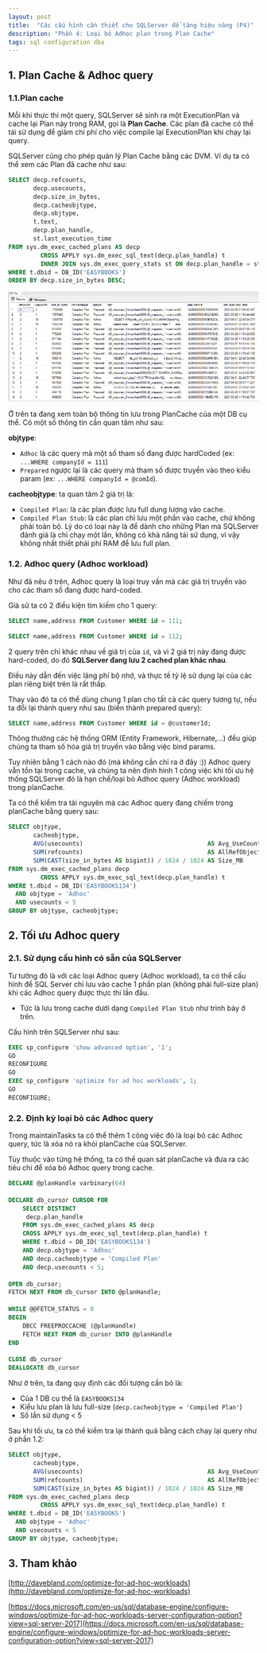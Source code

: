 ```yaml
---
layout: post
title:  "Các cấu hình cần thiết cho SQLServer để tăng hiệu năng (P4)"
description: "Phần 4: Loại bỏ Adhoc plan trong Plan Cache"
tags: sql configuration dba
---
```


## 1. Plan Cache & Adhoc query

### 1.1.Plan cache

Mỗi khi thực thi một query, SQLServer sẽ sinh ra một ExecutionPlan và cache lại Plan này trong RAM, gọi là **Plan Cache**. Các plan đã cache có thể tái sử dụng để giảm chi phí cho việc compile lại ExecutionPlan khi chạy lại query.

SQLServer cũng cho phép quản lý Plan Cache bằng các DVM. Ví dụ ta có thể xem các Plan đã cache như sau:

```sql
SELECT decp.refcounts,
       decp.usecounts,
       decp.size_in_bytes,
       decp.cacheobjtype,
       decp.objtype,
       t.text,
       decp.plan_handle,
       st.last_execution_time
FROM sys.dm_exec_cached_plans AS decp
         CROSS APPLY sys.dm_exec_sql_text(decp.plan_handle) t
         INNER JOIN sys.dm_exec_query_stats st ON decp.plan_handle = st.plan_handle
WHERE t.dbid = DB_ID('EASYBOOKS')
ORDER BY decp.size_in_bytes DESC;
```

![image](/assets/images/sqlperf-1-config-9.png)

Ở trên ta đang xem toàn bộ thông tin lưu trong PlanCache của một DB cụ thể. Có một số thông tin cần quan tâm như sau:

**objtype**: 
* ```Adhoc``` là các query mà một số tham số đang được hardCoded (ex: ```...WHERE companyId = 111```)
* ```Prepared``` ngược lại là các query mà tham số được truyền vào theo kiểu param (ex: ```...WHERE companyId = @comId```).

**cacheobjtype**: ta quan tâm 2 giá trị là:
* ```Compiled Plan```: là các plan được lưu full dung lượng vào cache.
* ```Compiled Plan Stub```: là các plan chỉ lưu một phần vào cache, chứ không phải toàn bộ. Lý do có loại này là để dành cho những Plan mà SQLServer đánh giá là chỉ chạy một lần, không có khả năng tái sử dụng, vì vậy không nhất thiết phải phí RAM để lưu full plan.

### 1.2. Adhoc query (Adhoc workload)

Như đã nêu ở trên, Adhoc query là loại truy vấn mà các giá trị truyền vào cho các tham số đang được hard-coded.

Giả sử ta có 2 điều kiện tìm kiếm cho 1 query:

```sql
SELECT name,address FROM Customer WHERE id = 111;
```

```sql
SELECT name,address FROM Customer WHERE id = 112;
```

2 query trên chỉ khác nhau về giá trị của ```id```, và vì 2 giá trị này đang được hard-coded, do đó **SQLServer đang lưu 2 cached plan khác nhau**.

Điều này dẫn đến việc lãng phí bộ nhớ, và thực tế tỷ lệ sử dụng lại của các plan riêng biệt trên là rất thấp.

Thay vào đó ta có thể dùng chung 1 plan cho tất cả các query tương tự, nếu ta đổi lại thành query như sau (biến thành prepared query):

```sql
SELECT name,address FROM Customer WHERE id = @customerId;
```

Thông thường các hệ thống ORM (Entity Framework, Hibernate,...) đều giúp chúng ta tham số hóa giá trị truyền vào bằng việc bind params.

Tuy nhiên bằng 1 cách nào đó (mà không cần chỉ ra ở đây :)) Adhoc query vẫn tồn tại trong cache, và chúng ta nên định hình 1 công việc khi tối ưu hệ thống SQLServer đó là hạn chế/loại bỏ Adhoc query (Adhoc workload) trong planCache.

Ta có thể kiểm tra tài nguyên mà các Adhoc query đang chiếm trong planCache bằng query sau:

```sql
SELECT objtype,
       cacheobjtype,
       AVG(usecounts)                                   AS Avg_UseCount,
       SUM(refcounts)                                   AS AllRefObjects,
       SUM(CAST(size_in_bytes AS bigint)) / 1024 / 1024 AS Size_MB
FROM sys.dm_exec_cached_plans decp
         CROSS APPLY sys.dm_exec_sql_text(decp.plan_handle) t
WHERE t.dbid = DB_ID('EASYBOOKS134')
  AND objtype = 'Adhoc'
  AND usecounts < 5
GROUP BY objtype, cacheobjtype;
```

## 2. Tối ưu Adhoc query

### 2.1. Sử dụng cấu hình có sẵn của SQLServer

Tư tưởng đó là với các loại Adhoc query (Adhoc workload), ta có thể cấu hình để SQL Server chỉ lưu vào cache 1 phần plan (không phải full-size plan) khi các Adhoc query được thực thi lần đầu.
* Tức là lưu trong cache dưới dạng ```Compiled Plan Stub``` như trình bày ở trên.

Cấu hình trên SQLServer như sau:

```sql
EXEC sp_configure 'show advanced option', '1';
GO
RECONFIGURE
GO
EXEC sp_configure 'optimize for ad hoc workloads', 1;
GO
RECONFIGURE;
```

### 2.2. Định kỳ loại bỏ các Adhoc query

Trong maintainTasks ta có thể thêm 1 công việc đó là loại bỏ các Adhoc query, tức là xóa nó ra khỏi planCache của SQLServer.

Tùy thuộc vào từng hệ thống, ta có thể quan sát planCache và đưa ra các tiêu chí để xóa bỏ Adhoc query trong cache.

```sql
DECLARE @planHandle varbinary(64)

DECLARE db_cursor CURSOR FOR 
	SELECT DISTINCT
	 decp.plan_handle
	FROM sys.dm_exec_cached_plans AS decp
	CROSS APPLY sys.dm_exec_sql_text(decp.plan_handle) t
	WHERE t.dbid = DB_ID('EASYBOOKS134')
	AND decp.objtype = 'Adhoc' 
	AND decp.cacheobjtype = 'Compiled Plan'
	AND decp.usecounts < 5;

OPEN db_cursor;
FETCH NEXT FROM db_cursor INTO @planHandle;

WHILE @@FETCH_STATUS = 0  
BEGIN
	DBCC FREEPROCCACHE (@planHandle)
	FETCH NEXT FROM db_cursor INTO @planHandle 
END 

CLOSE db_cursor  
DEALLOCATE db_cursor 
```

Như ở trên, ta đang quy định các đối tượng cần bỏ là:
* Của 1 DB cụ thể là ```EASYBOOKS134```
* Kiểu lưu plan là lưu full-size (```decp.cacheobjtype = 'Compiled Plan'```)
* Số lần sử dụng < 5

Sau khi tối ưu, ta có thể kiểm tra lại thành quả bằng cách chạy lại query như ở phần 1.2:

```sql
SELECT objtype,
       cacheobjtype,
       AVG(usecounts)                                   AS Avg_UseCount,
       SUM(refcounts)                                   AS AllRefObjects,
       SUM(CAST(size_in_bytes AS bigint)) / 1024 / 1024 AS Size_MB
FROM sys.dm_exec_cached_plans decp
         CROSS APPLY sys.dm_exec_sql_text(decp.plan_handle) t
WHERE t.dbid = DB_ID('EASYBOOKS')
  AND objtype = 'Adhoc'
  AND usecounts < 5
GROUP BY objtype, cacheobjtype;
```

## 3. Tham khảo

[http://davebland.com/optimize-for-ad-hoc-workloads](http://davebland.com/optimize-for-ad-hoc-workloads)

[https://docs.microsoft.com/en-us/sql/database-engine/configure-windows/optimize-for-ad-hoc-workloads-server-configuration-option?view=sql-server-2017](https://docs.microsoft.com/en-us/sql/database-engine/configure-windows/optimize-for-ad-hoc-workloads-server-configuration-option?view=sql-server-2017)